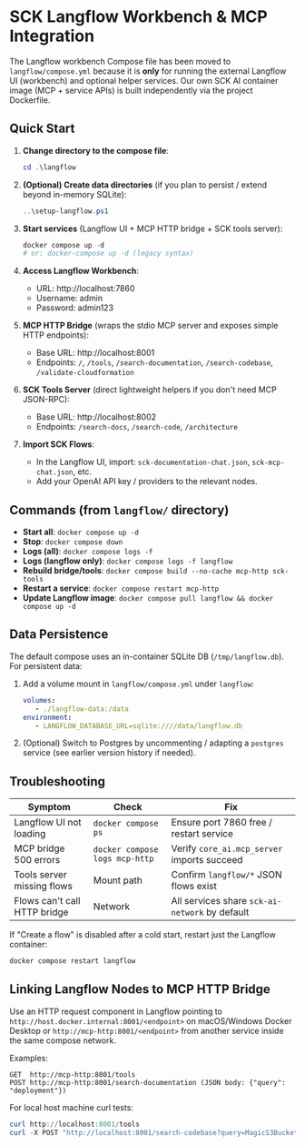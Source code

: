 # SCK Langflow Workbench & MCP Integration

The Langflow workbench Compose file has been moved to `langflow/compose.yml` because it is **only** for
running the external Langflow UI (workbench) and optional helper services. Our own SCK AI container
image (MCP + service APIs) is built independently via the project Dockerfile.

## Quick Start

1. **Change directory to the compose file**:
   ```powershell
   cd .\langflow
   ```

2. **(Optional) Create data directories** (if you plan to persist / extend beyond in-memory SQLite):
   ```powershell
   ..\setup-langflow.ps1
   ```

3. **Start services** (Langflow UI + MCP HTTP bridge + SCK tools server):
   ```powershell
   docker compose up -d
   # or: docker-compose up -d (legacy syntax)
   ```

4. **Access Langflow Workbench**:
   - URL: http://localhost:7860
   - Username: admin
   - Password: admin123

5. **MCP HTTP Bridge** (wraps the stdio MCP server and exposes simple HTTP endpoints):
   - Base URL: http://localhost:8001
   - Endpoints: `/`, `/tools`, `/search-documentation`, `/search-codebase`, `/validate-cloudformation`

6. **SCK Tools Server** (direct lightweight helpers if you don't need MCP JSON-RPC):
   - Base URL: http://localhost:8002
   - Endpoints: `/search-docs`, `/search-code`, `/architecture`

7. **Import SCK Flows**:
   - In the Langflow UI, import: `sck-documentation-chat.json`, `sck-mcp-chat.json`, etc.
   - Add your OpenAI API key / providers to the relevant nodes.

## Commands (from `langflow/` directory)

- **Start all**: `docker compose up -d`
- **Stop**: `docker compose down`
- **Logs (all)**: `docker compose logs -f`
- **Logs (langflow only)**: `docker compose logs -f langflow`
- **Rebuild bridge/tools**: `docker compose build --no-cache mcp-http sck-tools`
- **Restart a service**: `docker compose restart mcp-http`
- **Update Langflow image**: `docker compose pull langflow && docker compose up -d`

## Data Persistence

The default compose uses an in-container SQLite DB (`/tmp/langflow.db`). For persistent data:

1. Add a volume mount in `langflow/compose.yml` under `langflow`:
    ```yaml
    volumes:
       - ./langflow-data:/data
    environment:
       - LANGFLOW_DATABASE_URL=sqlite:////data/langflow.db
    ```
2. (Optional) Switch to Postgres by uncommenting / adapting a `postgres` service (see earlier version history if needed).

## Troubleshooting

| Symptom | Check | Fix |
|---------|-------|-----|
| Langflow UI not loading | `docker compose ps` | Ensure port 7860 free / restart service |
| MCP bridge 500 errors | `docker compose logs mcp-http` | Verify `core_ai.mcp_server` imports succeed |
| Tools server missing flows | Mount path | Confirm `langflow/*` JSON flows exist |
| Flows can't call HTTP bridge | Network | All services share `sck-ai-network` by default |

If "Create a flow" is disabled after a cold start, restart just the Langflow container:
```powershell
docker compose restart langflow
```

## Linking Langflow Nodes to MCP HTTP Bridge

Use an HTTP request component in Langflow pointing to `http://host.docker.internal:8001/<endpoint>` on macOS/Windows Docker Desktop
or `http://mcp-http:8001/<endpoint>` from another service inside the same compose network.

Examples:
```text
GET  http://mcp-http:8001/tools
POST http://mcp-http:8001/search-documentation (JSON body: {"query": "deployment"})
```

For local host machine curl tests:
```powershell
curl http://localhost:8001/tools
curl -X POST "http://localhost:8001/search-codebase?query=MagicS3Bucket"
```